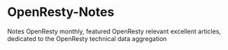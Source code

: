 # OpenResty-Notes
Notes OpenResty monthly, featured OpenResty relevant excellent articles, dedicated to the OpenResty technical data aggregation

